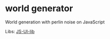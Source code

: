 # world generator
 World generation with perlin noise on JavaScript

Libs:
[JS-UI-lib](https://github.com/thecreeez/JS-UI-lib)